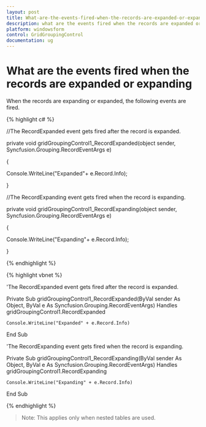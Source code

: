 ```yaml
---
layout: post
title: What-are-the-events-fired-when-the-records-are-expanded-or-expanding
description: what are the events fired when the records are expanded or expanding
platform: windowsform
control: GridGroupingControl
documentation: ug
---
```


# What are the events fired when the records are expanded or expanding

When the records are expanding or expanded, the following events are fired.

{% highlight c# %}



//The RecordExpanded event gets fired after the record is expanded.

private void gridGroupingControl1_RecordExpanded(object sender, Syncfusion.Grouping.RecordEventArgs e)

{

Console.WriteLine("Expanded"+ e.Record.Info);

}



//The RecordExpanding event gets fired when the record is expanding.

private void gridGroupingControl1_RecordExpanding(object sender, Syncfusion.Grouping.RecordEventArgs e)

{

Console.WriteLine("Expanding"+ e.Record.Info);

}

{% endhighlight %}



{% highlight vbnet %}



'The RecordExpanded event gets fired after the record is expanded.

Private Sub gridGroupingControl1_RecordExpanded(ByVal sender As Object, ByVal e As Syncfusion.Grouping.RecordEventArgs) Handles gridGroupingControl1.RecordExpanded

    Console.WriteLine("Expanded" + e.Record.Info)

End Sub



'The RecordExpanding event gets fired when the record is expanding.

Private Sub gridGroupingControl1_RecordExpanding(ByVal sender As Object, ByVal e As Syncfusion.Grouping.RecordEventArgs) Handles gridGroupingControl1.RecordExpanding

    Console.WriteLine("Expanding" + e.Record.Info)

End Sub

{% endhighlight %}

> Note: This applies only when nested tables are used.